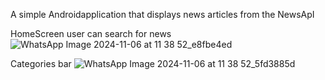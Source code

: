 A simple Androidapplication that displays news articles from the NewsApI

HomeScreen user can search for news
![WhatsApp Image 2024-11-06 at 11 38 52_e8fbe4ed](https://github.com/user-attachments/assets/9fee8b70-1cc1-41ac-96ba-247b64b4ff20)

Categories bar
![WhatsApp Image 2024-11-06 at 11 38 52_5fd3885d](https://github.com/user-attachments/assets/5c81c858-a985-45fc-b58e-e099a8b52c9f)
